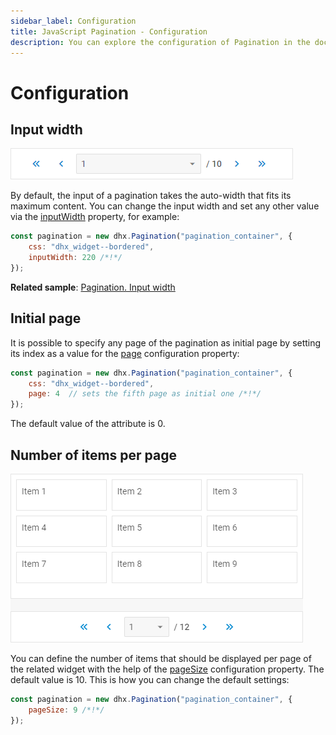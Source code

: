 ```yaml
---
sidebar_label: Configuration
title: JavaScript Pagination - Configuration 
description: You can explore the configuration of Pagination in the documentation of the DHTMLX JavaScript UI library. Browse developer guides and API reference, try out code examples and live demos, and download a free 30-day evaluation version of DHTMLX Suite 7.
---
```


# Configuration

## Input width

![](../assets/pagination/combo_width.png)

By default, the input of a pagination takes the auto-width that fits its maximum content. You can change the input width and set any other value via the [inputWidth](pagination/api/pagination_inputwidth_config.md) property, for example:

~~~js
const pagination = new dhx.Pagination("pagination_container", {
    css: "dhx_widget--bordered",
    inputWidth: 220 /*!*/
});
~~~

**Related sample**: [Pagination. Input width](https://snippet.dhtmlx.com/1fttbjh9)

## Initial page

It is possible to specify any page of the pagination as initial page by setting its index as a value for the [page](pagination/api/pagination_page_config.md) configuration property:

~~~js
const pagination = new dhx.Pagination("pagination_container", {
    css: "dhx_widget--bordered",
    page: 4  // sets the fifth page as initial one /*!*/
});
~~~

The default value of the attribute is 0.

## Number of items per page

![](../assets/pagination/page_size.png)

You can define the number of items that should be displayed per page of the related widget with the help of the [pageSize](pagination/api/pagination_pagesize_config.md) configuration property. The default value is 10. This is how you can change the default settings:

~~~js
const pagination = new dhx.Pagination("pagination_container", {
    pageSize: 9 /*!*/
});
~~~
